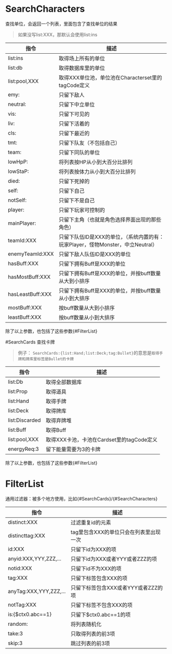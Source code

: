 
# SearchCharacters
查找单位，会返回一个列表，里面包含了查找单位的结果
>如果没写list:XXX，那默认会使用list:ins
 
指令|描述
----|----
list:ins|取得场上所有的单位
list:db|取得数据库里的单位
list:pool,XXX|取得XXX单位池，单位池在Characterset里的tagCode定义
emy:|只留下敌人
neutral:|只留下中立单位
vis:|只留下可见的
liv:|只留下活着的
cls:|只留下最近的
tmt:|只留下队友（不包括自己）
team:|只留下同队的单位
lowHpP:|将列表按HP从小到大百分比排列
lowStaP:|将列表按体力从小到大百分比排列
died:|只留下死掉的
self:|只留下自己
notSelf:|只留下不是自己
player:|只留下玩家可控制的
mainPlayer:|只留下主角（也就是角色选择界面出现的那些角色）
teamId:XXX|只留下队伍ID是XXX的单位，（系统内置的有：玩家Player，怪物Monster，中立Neutral）
enemyTeamId:XXX|只留下敌人队伍ID是XXX的单位
hasBuff:XXX|只留下拥有Buff是XXX的单位
hasMostBuff:XXX|只留下拥有Buff是XXX的单位，并按buff数量从大到小排序
hasLeastBuff:XXX|只留下拥有Buff是XXX的单位，并按buff数量从小到大排序
mostBuff:XXX|按buff数量从大到小排序
leastBuff:XXX|按buff数量从小到大排序
除了以上参数，也包括了这些参数{#FilterList}

#SearchCards
查找卡牌
> 例子：
> `SearchCards:{list:Hand;list:Deck;tag:Bullet}`的意思是`取得手牌和牌库里标签是Bullet的卡牌`
 
指令|描述
----|----
list:Db|取得全部数据库
list:Prop|取得道具
list:Hand|取得手牌
list:Deck|取得牌库
list:Discarded|取得弃牌堆
list:Buff|取得Buff
list:pool,XXX|取得XXX卡池，卡池在Cardset里的tagCode定义
energyReq:3|留下能量需要为3的卡牌
除了以上参数，也包括了这些参数{#FilterList}

# FilterList
通用过滤器：被多个地方使用，比如{#SearchCards}/{#SearchCharacters}
 
指令|描述
----|----
distinct:XXX|过滤重复id的元素
distincttag:XXX|tag里包含XXX的单位只会在列表里出现一次
id:XXX|只留下id为XXX的项
anyid:XXX,YYY,ZZZ,...|只留下id为XXX或者YYY或者ZZZ的项
notid:XXX|只留下id不为XXX的项
tag:XXX|只留下标签包含XXX的项
anyTag:XXX,YYY,ZZZ,...|只留下标签包含XXX或者YYY或者ZZZ的项
notTag:XXX|只留下标签不包含XXX的项
is:{$ctx0.abc==1}|只留下$ctx0.abc==1的项
random:|将列表随机化
take:3|只取得列表的前3项
skip:3|跳过列表的前3项
